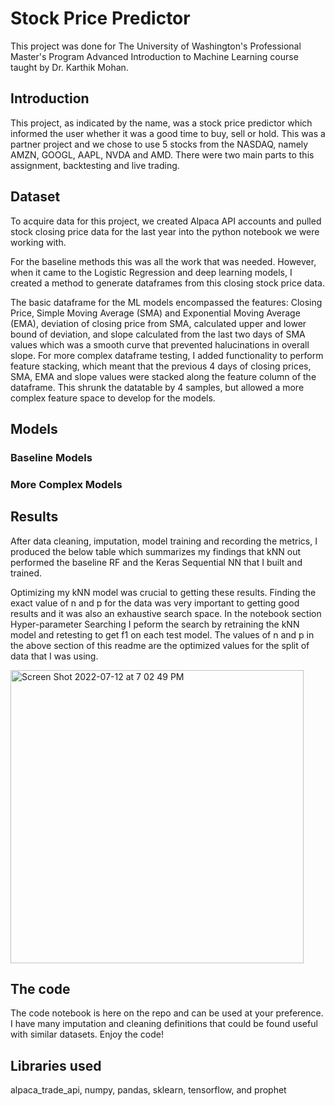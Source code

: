 # Stock Price Predictor

This project was done for The University of Washington's Professional Master's Program Advanced Introduction to Machine Learning course taught by Dr. Karthik Mohan.

## Introduction

This project, as indicated by the name, was a stock price predictor which informed the user whether it was a good time to buy, sell or hold. This was a partner project and we chose to use 5 stocks from the NASDAQ, namely AMZN, GOOGL, AAPL, NVDA and AMD. There were two main parts to this assignment, backtesting and live trading. 

## Dataset

To acquire data for this project, we created Alpaca API accounts and pulled stock closing price data for the last year into the python notebook we were working with.

For the baseline methods this was all the work that was needed. However, when it came to the Logistic Regression and deep learning models, I created a method to generate dataframes from this closing stock price data. 

The basic dataframe for the ML models encompassed the features: Closing Price, Simple Moving Average (SMA) and Exponential Moving Average (EMA), deviation of closing price from SMA, calculated upper and lower bound of deviation, and slope calculated from the last two days of SMA values which was a smooth curve that prevented halucinations in overall slope.
For more complex dataframe testing, I added functionality to perform feature stacking, which meant that the previous 4 days of closing prices, SMA, EMA and slope values were stacked along the feature column of the dataframe. This shrunk the datatable by 4 samples, but allowed a more complex feature space to develop for the models.

## Models

### Baseline Models 


### More Complex Models


## Results

After data cleaning, imputation, model training and recording the metrics, I produced the below table which summarizes my findings that kNN out performed the baseline RF and the Keras Sequential NN that I built and trained. 

Optimizing my kNN model was crucial to getting these results. Finding the exact value of n and p for the data was very important to getting good results and it was also an exhaustive search space. In the notebook section Hyper-parameter Searching I peform the search by retraining the kNN model and retesting to get f1 on each test model. The values of n and p in the above section of this readme are the optimized values for the split of data that I was using. 

<img width="469" alt="Screen Shot 2022-07-12 at 7 02 49 PM" src="https://user-images.githubusercontent.com/72525765/178635157-54e5a866-fd83-4b27-a640-dea04ea7e0ba.png">

## The code
The code notebook is here on the repo and can be used at your preference. I have many imputation and cleaning definitions that could be found useful with similar datasets. Enjoy the code!

## Libraries used
alpaca_trade_api, numpy, pandas, sklearn, tensorflow, and prophet


